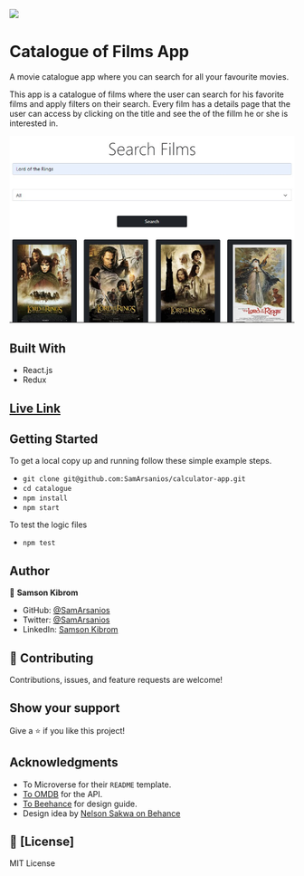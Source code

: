 ![](https://img.shields.io/badge/Microverse-blueviolet)

# Catalogue of Films App

A movie catalogue app where you can search for all your favourite movies.

This app is a catalogue of films where the user can search for his favorite films and apply filters on their search. Every film has a details page that the user can access by clicking on the title and see the of the fillm he or she is interested in.

![](./src/assets/screenshot.jpg)

## Built With

- React.js
- Redux

## [Live Link](https://sams-catalgoue.herokuapp.com/)

## Getting Started

To get a local copy up and running follow these simple example steps.

- `git clone git@github.com:SamArsanios/calculator-app.git`
- `cd catalogue`
- `npm install`
- `npm start`

To test the logic files

- `npm test`

## Author

👤 **Samson Kibrom**

- GitHub: [@SamArsanios](https://github.com/SamArsanios)
- Twitter: [@SamArsanios](https://twitter.com/SamArsanios)
- LinkedIn: [Samson Kibrom](https://www.linkedin.com/in/samson-kibrom/)

## 🤝 Contributing

Contributions, issues, and feature requests are welcome!

## Show your support

Give a ⭐️ if you like this project!

## Acknowledgments

- To Microverse for their `README` template.
- [To OMDB](https://omdbapi.com/) for the API.
- [To Beehance](https://www.behance.net/gallery/31579789/Ballhead-App-(Free-PSDs)) for design guide.
- Design idea by [Nelson Sakwa on Behance](https://www.behance.net/sakwadesignstudio)

## 📝 [License]

MIT License
